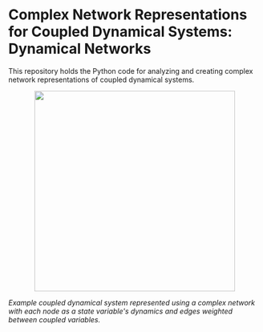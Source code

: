 # Complex Network Representations for Coupled Dynamical Systems: Dynamical Networks

This repository holds the Python code for analyzing and creating complex network representations of coupled dynamical systems.

<p align="center">
  <img src="sphinx/source/MS_network_gif.gif" width="400">
</p> <em>Example coupled dynamical system represented using a complex network with each node as a state variable's dynamics and edges weighted between coupled variables.</em>

